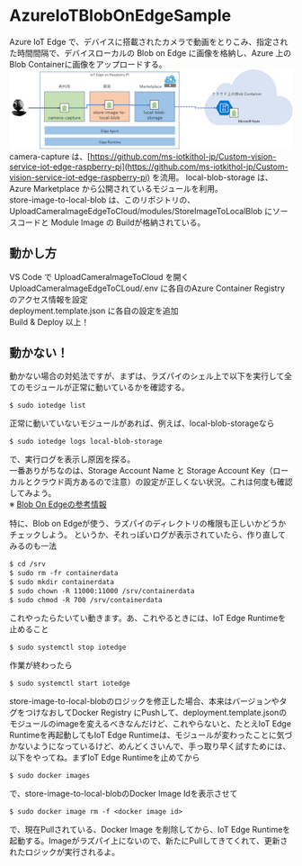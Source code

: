# AzureIoTBlobOnEdgeSample 
Azure IoT Edge で、デバイスに搭載されたカメラで動画をとりこみ、指定された時間間隔で、デバイスローカルの Blob on Edge に画像を格納し、Azure 上の Blob Containerに画像をアップロードする。 
![overview](images/overview.png) 
camera-capture は、[https://github.com/ms-iotkithol-jp/Custom-vision-service-iot-edge-raspberry-pi](https://github.com/ms-iotkithol-jp/Custom-vision-service-iot-edge-raspberry-pi) を流用。 
local-blob-storage は、Azure Marketplace から公開されているモジュールを利用。  
store-image-to-local-blob は、このリポジトリの、UploadCameraImageEdgeToCloud/modules/StoreImageToLocalBlob にソースコードと Module Image の Buildが格納されている。 

## 動かし方 
VS Code で UploadCameraImageToCloud を開く  
UploadCameraImageEdgeToCLoud/.env に各自のAzure Container Registry のアクセス情報を設定  
deployment.template.json に各自の設定を追加  
Build & Deploy 
以上！

## 動かない！ 
動かない場合の対処法ですが、まずは、ラズパイのシェル上で以下を実行して全てのモジュールが正常に動いているかを確認する。  
```shell
$ sudo iotedge list
```
正常に動いていないモジュールがあれば、例えば、local-blob-storageなら 
```shell
$ sudo iotedge logs local-blob-storage
```
で、実行ログを表示し原因を探る。  
一番ありがちなのは、Storage Account Name と Storage Account Key（ローカルとクラウド両方あるので注意）の設定が正しくない状況。これは何度も確認してみよう。  
※ [Blob On Edgeの参考情報](https://docs.microsoft.com/ja-jp/azure/iot-edge/how-to-deploy-blob)  

特に、Blob on Edgeが使う、ラズパイのディレクトリの権限も正しいかどうかチェックしよう。 というか、それっぽいログが表示されていたら、作り直してみるのも一法 
```shell
$ cd /srv
$ sudo rm -fr containerdata
$ sudo mkdir containerdata
$ sudo chown -R 11000:11000 /srv/containerdata 
$ sudo chmod -R 700 /srv/containerdata
```
これやったらたいてい動きます。あ、これやるときには、IoT Edge Runtimeを止めること 
```shell
$ sudo systemctl stop iotedge
```
作業が終わったら  
```shell
$ sudo systemctl start iotedge
```

store-image-to-local-blobのロジックを修正した場合、本来はバージョンやタグをつけなおしてDocker Registry にPushして、deployment.template.jsonのモジュールのimageを変えるべきなんだけど、これやらないと、たとえIoT Edge Runtimeを再起動してもIoT Edge Runtimeは、モジュールが変わったことに気づかないようになっているけど、めんどくさいんで、手っ取り早く試すためには、以下をやってね。まずIoT Edge Runtimeを止めてから 
```
$ sudo docker images 
``` 
で、store-image-to-local-blobのDocker Image Idを表示させて
```
$ sudo docker image rm -f <docker image id> 
``` 
で、現在Pullされている、Docker Image を削除してから、IoT Edge Runtimeを起動する。Imageがラズパイ上にないので、新たにPullしてきてくれて、更新されたロジックが実行されるよ。 

